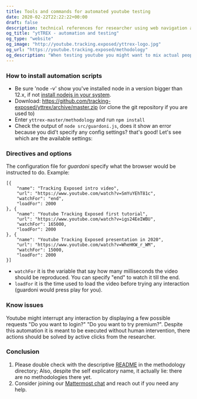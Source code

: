 ```yaml
---
title: Tools and commands for automated youtube testing
date: 2020-02-22T22:22:22+00:00
draft: false
description: technical references for researcher using web navigation automation tool
og_title: "ytTREX - automation and testing"
og_type: "website"
og_image: "http://youtube.tracking.exposed/yttrex-logo.jpg"
og_url: "https://youtube.tracking.exposed/methodology"
og_description: "When testing youtube you might want to mix actual people with synthetic access, here is provided our script and method"
---
```



### How to install automation scripts 

* Be sure 'node -v' show you've installed node in a version bigger than 12.x, if not [install nodejs in your system](https://nodejs.org/en/download/).
* Download: https://github.com/tracking-exposed/yttrex/archive/master.zip (or clone the git repository if you are used to)
* Enter `yttrex-master/methodology` and run `npm install`
* Check the output of `node src/guardoni.js`, does it show an error because you did't specify any config settings? that's good! Let's see which are the available settings:

### Directives and options
 
The configuration file for _guardoni_ specify what the browser would be instructed to do. Example:

```
[{
    "name": "Tracking Exposed intro video",
    "url": "https://www.youtube.com/watch?v=SmYuYEhT81c",
    "watchFor": "end",
    "loadFor": 2000
}, {
    "name": "Youtube Tracking Exposed first tutorial",
    "url": "https://www.youtube.com/watch?v=igs24EeIWBU",
    "watchFor": 165000,
    "loadFor": 2000
}, {
    "name": "Youtube Tracking Exposed presentation in 2020",
    "url": "https://www.youtube.com/watch?v=WheHKW_r_WM",
    "watchFor": 15000,
    "loadFor": 2000
}]
```

* `watchFor` it is the variable that say how many milliseconds the video should be reproduced. You can specify "end" to watch it till the end.
* `loadFor` it is the time used to load the video before trying any interaction (guardoni would press play for you).

### Know issues

Youtube might interrupt any interaction by displaying a few possible requests "Do you want to login?" "Do you want to try premium?". Despite this automation it is meant to be executed without human intervention, there actions should be solved by active clicks from the researcher.

### Conclusion

1. Please double check with the descriptive [README](https://github.com/tracking-exposed/yttrex/tree/master/methodology) in the methodology directory; Also, despite the self explicatory name, it actually lie: there are no methodologies there yet.
2. Consider joining our [Mattermost chat](https://chat.securitywithoutborders.org/community/channels/trackingexposed) and reach out if you need any help.
